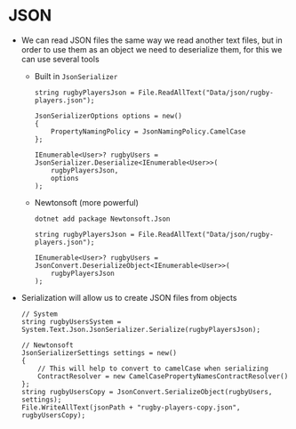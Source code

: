 # JSON

-   We can read JSON files the same way we read another text files, but in order to use them as an object we need to deserialize them, for this we can use several tools

    -   Built in `JsonSerializer`

        ```CSHARP
        string rugbyPlayersJson = File.ReadAllText("Data/json/rugby-players.json");

        JsonSerializerOptions options = new()
        {
            PropertyNamingPolicy = JsonNamingPolicy.CamelCase
        };

        IEnumerable<User>? rugbyUsers = JsonSerializer.Deserialize<IEnumerable<User>>(
            rugbyPlayersJson,
            options
        );
        ```

    -   Newtonsoft (more powerful)

        ```SHELL
        dotnet add package Newtonsoft.Json
        ```

        ```CSHARP
        string rugbyPlayersJson = File.ReadAllText("Data/json/rugby-players.json");

        IEnumerable<User>? rugbyUsers = JsonConvert.DeserializeObject<IEnumerable<User>>(
            rugbyPlayersJson
        );
        ```

-   Serialization will allow us to create JSON files from objects

    ```CSHARP
    // System
    string rugbyUsersSystem = System.Text.Json.JsonSerializer.Serialize(rugbyPlayersJson);

    // Newtonsoft
    JsonSerializerSettings settings = new()
    {
        // This will help to convert to camelCase when serializing
        ContractResolver = new CamelCasePropertyNamesContractResolver()
    };
    string rugbyUsersCopy = JsonConvert.SerializeObject(rugbyUsers, settings);
    File.WriteAllText(jsonPath + "rugby-players-copy.json", rugbyUsersCopy);
    ```

